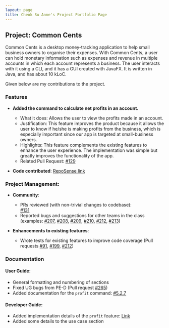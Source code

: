 ```yaml
---
layout: page
title: Cheok Su Anne's Project Portfolio Page
---
```


## Project: Common Cents

Common Cents is a desktop money-tracking application to help small business owners to organise their expenses. With Common Cents,
a user can hold monetary information such as expenses and revenue in multiple accounts in which each account represents a business. 
The user interacts with it using a CLI, and it has a GUI created with JavaFX. It is written in Java, and has about 10 kLoC.

Given below are my contributions to the project.

### Features
* **Added the command to calculate net profits in an account.**
  * What it does: Allows the user to view the profits made in an account. 
  * Justification: This feature improves the product because it allows the user to know if he/she is making profits from the business, 
  which is especially important since our app is targeted at small-business owners.
  * Highlights: This feature complements the existing features to enhance the user experience. The implementation was simple but greatly 
  improves the functionality of the app. 
  * Related Pull Request: [\#129](https://github.com/AY2021S1-CS2103T-T13-4/tp/pull/129)

* **Code contributed**: [RepoSense link](https://nus-cs2103-ay2021s1.github.io/tp-dashboard/#breakdown=true&search=cheoksuanne&sort=groupTitle&sortWithin=title&since=2020-08-14&timeframe=commit&mergegroup=&groupSelect=groupByRepos&checkedFileTypes=docs~functional-code~test-code~other)

### Project Management:

* **Community**:
  * PRs reviewed (with non-trivial changes to codebase):  
  [\#131](https://github.com/AY2021S1-CS2103T-T13-4/tp/pull/131)
  * Reported bugs and suggestions for other teams in the class (examples: 
  [\#207](https://github.com/AY2021S1-CS2103T-W12-1/tp/issues/207),
  [\#208](https://github.com/AY2021S1-CS2103T-W12-1/tp/issues/208),
  [\#209](https://github.com/AY2021S1-CS2103T-W12-1/tp/issues/209),
  [\#210](https://github.com/AY2021S1-CS2103T-W12-1/tp/issues/210),
  [\#212](https://github.com/AY2021S1-CS2103T-W12-1/tp/issues/212),
  [\#213](https://github.com/AY2021S1-CS2103T-W12-1/tp/issues/213))
   
* **Enhancements to existing features**:
   * Wrote tests for existing features to improve code coverage (Pull requests
    [\#91](https://github.com/AY2021S1-CS2103T-T13-4/tp/pull/91), 
    [\#199](https://github.com/AY2021S1-CS2103T-T13-4/tp/pull/199),
    [\#212](https://github.com/AY2021S1-CS2103T-T13-4/tp/pull/212)) 
   
### Documentation

#### User Guide:
* General formatting and numbering of sections 
* Fixed UG bugs from PE-D (Pull request [#265](https://github.com/AY2021S1-CS2103T-T13-4/tp/pull/265))
* Added documentation for the `profit` command: [#5.2.7](https://ay2021s1-cs2103t-t13-4.github.io/tp/UserGuide.html#527-calculating-net-profits-based-on-expenses-and-revenues-profit)

#### Developer Guide:
* Added implementation details of the `profit` feature: [Link](https://ay2021s1-cs2103t-t13-4.github.io/tp/DeveloperGuide.html#calculate-net-profits-feature)
* Added some details to the use case section






